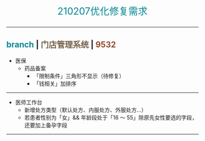 <p align="center" style="font-size: 25px; color: #008792;">210207优化修复需求</p>

---

## <span style="color: #008792;">branch</span> | <span style="color: #76624c;">门店管理系统</span> | <span style="color: #8f4b2e;">9532</span>

- 医保
  - 药品备案
    - 「限制条件」三角形不显示（待修复）
    - 「钱相关」加排序

---

- 医师工作台
  - 新增处方类型（默认处方、内服处方、外服处方...）
  - 若患者性别为「女」&& 年龄段处于「16 ～ 55」除原先女性要选的字段，还要加上备孕字段

---
